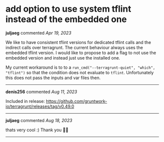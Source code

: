 # add option to use system tflint instead of the embedded one

**juljaeg** commented *Apr 19, 2023*

We like to have consistent tflint versions for dedicated tflint calls and the indirect calls over terragrunt. The current behaviour always uses the embedded tflint version. I would like to propose to add a flag to not use the embedded version and instead just use the installed one.

My current workaround is to to a `run_cmd("--terragrunt-quiet", "which", "tflint")` so that the condition does not evaluate to `tflint`. Unfortunately this does not pass the inputs and var files then.
<br />
***


**denis256** commented *Aug 11, 2023*

Included in release: https://github.com/gruntwork-io/terragrunt/releases/tag/v0.49.0
***

**juljaeg** commented *Aug 18, 2023*

thats very cool :) Thank you 👍🏼 
***

